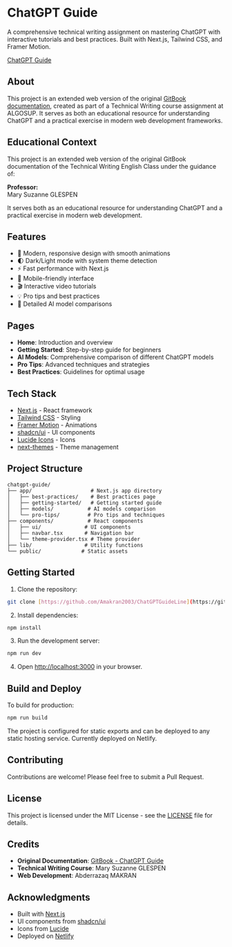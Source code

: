 # ChatGPT Guide

A comprehensive technical writing assignment on mastering ChatGPT with interactive tutorials and best practices. Built with Next.js, Tailwind CSS, and Framer Motion.

[ChatGPT Guide](https://thunderous-cocada-bc6f8e.netlify.app)

## About

This project is an extended web version of the original [GitBook documentation](https://amakran.gitbook.io/amakran), created as part of a Technical Writing course assignment at ALGOSUP. It serves as both an educational resource for understanding ChatGPT and a practical exercise in modern web development frameworks.

## Educational Context

This project is an extended web version of the original GitBook documentation of the Technical Writing English Class under the guidance of:

**Professor:**  
Mary Suzanne GLESPEN

It serves both as an educational resource for understanding ChatGPT and a practical exercise in modern web development.

## Features

- 🎨 Modern, responsive design with smooth animations
- 🌓 Dark/Light mode with system theme detection
- ⚡ Fast performance with Next.js
- 📱 Mobile-friendly interface
- 🎬 Interactive video tutorials
- 💡 Pro tips and best practices
- 🤖 Detailed AI model comparisons

## Pages

- **Home**: Introduction and overview
- **Getting Started**: Step-by-step guide for beginners
- **AI Models**: Comprehensive comparison of different ChatGPT models
- **Pro Tips**: Advanced techniques and strategies
- **Best Practices**: Guidelines for optimal usage

## Tech Stack

- [Next.js](https://nextjs.org/) - React framework
- [Tailwind CSS](https://tailwindcss.com/) - Styling
- [Framer Motion](https://www.framer.com/motion/) - Animations
- [shadcn/ui](https://ui.shadcn.com/) - UI components
- [Lucide Icons](https://lucide.dev/) - Icons
- [next-themes](https://github.com/pacocoursey/next-themes) - Theme management

## Project Structure

```
chatgpt-guide/
├── app/                   # Next.js app directory
│   ├── best-practices/    # Best practices page
│   ├── getting-started/   # Getting started guide
│   ├── models/           # AI models comparison
│   └── pro-tips/         # Pro tips and techniques
├── components/           # React components
│   ├── ui/              # UI components
│   ├── navbar.tsx       # Navigation bar
│   └── theme-provider.tsx # Theme provider
├── lib/                 # Utility functions
└── public/             # Static assets
```

## Getting Started

1. Clone the repository:
```bash
git clone [https://github.com/Amakran2003/ChatGPTGuideLine](https://github.com/Amakran2003/ChatGPTGuideLine)
```

2. Install dependencies:
```bash
npm install
```

3. Run the development server:
```bash
npm run dev
```

4. Open [http://localhost:3000](http://localhost:3000) in your browser.

## Build and Deploy

To build for production:

```bash
npm run build
```

The project is configured for static exports and can be deployed to any static hosting service. Currently deployed on Netlify.

## Contributing

Contributions are welcome! Please feel free to submit a Pull Request.

## License

This project is licensed under the MIT License - see the [LICENSE](LICENSE) file for details.

## Credits

- **Original Documentation**: [GitBook - ChatGPT Guide](https://amakran.gitbook.io/amakran)
- **Technical Writing Course**: Mary Suzanne GLESPEN
- **Web Development**: Abderrazaq MAKRAN

## Acknowledgments

- Built with [Next.js](https://nextjs.org/)
- UI components from [shadcn/ui](https://ui.shadcn.com/)
- Icons from [Lucide](https://lucide.dev/)
- Deployed on [Netlify](https://www.netlify.com/)


